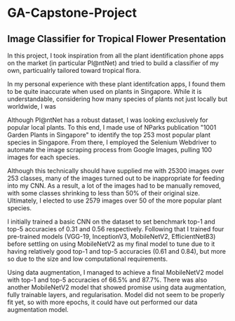 # GA-Capstone-Project

## Image Classifier for Tropical Flower Presentation

In this project, I took inspiration from all the plant identification phone apps on the market (in particular Pl@ntNet) and tried to build a classifier of my own, particualrly tailored toward tropical flora.

In my personal experience with these plant identifcation apps, I found them to be  quite inaccurate when used on plants in Singapore. While it is understandable, considering how many species of plants not just locally but worldwide, I was

Although Pl@ntNet has a robust dataset, I was looking exclusively for popular local plants. To this end, I made use of NParks publication "1001 Garden Plants in Singapore" to identify the top 253 most popular plant species in Singapore. From there, I employed the Selenium Webdriver to automate the image scraping process from Google Images, pulling 100 images for each species.

Although this technically should have supplied me with 25300 images over 253 classes, many of the images turned out to be inappropriate for feeding into my CNN. As a result, a lot of the images had to be manually removed, with some classes shrinking to less than 50% of their original size.
Ultimately, I elected to use 2579 images over 50 of the more popular plant species.

I initially trained a basic CNN on the dataset to set benchmark top-1 and top-5 accuracies of 0.31 and 0.56 respectively. Following that I trained four pre-trained models (VGG-19, InceptionV3, MobileNetV2, EfficientNetB3) before settling on using MobileNetV2 as my final model to tune due to it having relatively good top-1 and top-5 accuracies (0.61 and 0.84), but more so due to the size and low computational requirements.

Using data augmentation, I managed to achieve a final MobileNetV2 model with top-1 and top-5 accuracies of 66.5% and 87.7%. There was also another MobileNetV2 model that showed promise using data augmentation, fully trainable layers, and regularisation. Model did not seem to be properly fit yet, so with more epochs, it could have out performed our data augmentation model.
